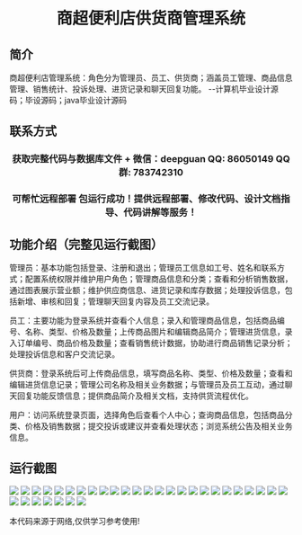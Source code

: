 <p><h1 align="center">商超便利店供货商管理系统</h1></p>

## 简介
商超便利店管理系统：角色分为管理员、员工、供货商；涵盖员工管理、商品信息管理、销售统计、投诉处理、进货记录和聊天回复功能。    --计算机毕业设计源码；毕设源码；java毕业设计源码


## 联系方式
<p><h3 align="center">获取完整代码与数据库文件 + 微信：deepguan QQ: 86050149 QQ群: 783742310</h3></p>
<p><h3 align="center">可帮忙远程部署 包运行成功！提供远程部署、修改代码、设计文档指导、代码讲解等服务！</h3></p>

## 功能介绍（完整见运行截图）
管理员：基本功能包括登录、注册和退出；管理员工信息如工号、姓名和联系方式；配置系统权限并维护用户角色；管理商品信息和分类；查看和分析销售数据，通过图表展示营业额；维护供应商信息、进货记录和库存数据；处理投诉信息，包括新增、审核和回复；管理聊天回复内容及员工交流记录。

员工：主要功能为登录系统并查看个人信息；录入和管理商品信息，包括商品编号、名称、类型、价格及数量；上传商品图片和编辑商品简介；管理进货信息，录入订单编号、商品价格及数量；查看销售统计数据，协助进行商品销售记录分析；处理投诉信息和客户交流记录。

供货商：登录系统后可上传商品信息，填写商品名称、类型、价格及数量；查看和编辑进货信息记录；管理公司名称及相关业务数据；与管理员及员工互动，通过聊天回复功能反馈信息；提供商品简介及相关文档，支持供货流程优化。

用户：访问系统登录页面，选择角色后查看个人中心；查询商品信息，包括商品分类、价格及销售数据；提交投诉或建议并查看处理状态；浏览系统公告及相关业务信息。


## 运行截图
![](https://bs-1329754181.cos.ap-shanghai.myqcloud.com/ssm/SupermarketConvenienceStoreSupplierManagementSystem/img/001.jpg)
![](https://bs-1329754181.cos.ap-shanghai.myqcloud.com/ssm/SupermarketConvenienceStoreSupplierManagementSystem/img/002.jpg)
![](https://bs-1329754181.cos.ap-shanghai.myqcloud.com/ssm/SupermarketConvenienceStoreSupplierManagementSystem/img/003.jpg)
![](https://bs-1329754181.cos.ap-shanghai.myqcloud.com/ssm/SupermarketConvenienceStoreSupplierManagementSystem/img/004.jpg)
![](https://bs-1329754181.cos.ap-shanghai.myqcloud.com/ssm/SupermarketConvenienceStoreSupplierManagementSystem/img/005.jpg)
![](https://bs-1329754181.cos.ap-shanghai.myqcloud.com/ssm/SupermarketConvenienceStoreSupplierManagementSystem/img/006.jpg)
![](https://bs-1329754181.cos.ap-shanghai.myqcloud.com/ssm/SupermarketConvenienceStoreSupplierManagementSystem/img/007.jpg)
![](https://bs-1329754181.cos.ap-shanghai.myqcloud.com/ssm/SupermarketConvenienceStoreSupplierManagementSystem/img/008.jpg)
![](https://bs-1329754181.cos.ap-shanghai.myqcloud.com/ssm/SupermarketConvenienceStoreSupplierManagementSystem/img/009.jpg)
![](https://bs-1329754181.cos.ap-shanghai.myqcloud.com/ssm/SupermarketConvenienceStoreSupplierManagementSystem/img/010.jpg)
![](https://bs-1329754181.cos.ap-shanghai.myqcloud.com/ssm/SupermarketConvenienceStoreSupplierManagementSystem/img/011.jpg)
![](https://bs-1329754181.cos.ap-shanghai.myqcloud.com/ssm/SupermarketConvenienceStoreSupplierManagementSystem/img/012.jpg)
![](https://bs-1329754181.cos.ap-shanghai.myqcloud.com/ssm/SupermarketConvenienceStoreSupplierManagementSystem/img/013.jpg)
![](https://bs-1329754181.cos.ap-shanghai.myqcloud.com/ssm/SupermarketConvenienceStoreSupplierManagementSystem/img/014.jpg)
![](https://bs-1329754181.cos.ap-shanghai.myqcloud.com/ssm/SupermarketConvenienceStoreSupplierManagementSystem/img/015.jpg)
![](https://bs-1329754181.cos.ap-shanghai.myqcloud.com/ssm/SupermarketConvenienceStoreSupplierManagementSystem/img/016.jpg)
![](https://bs-1329754181.cos.ap-shanghai.myqcloud.com/ssm/SupermarketConvenienceStoreSupplierManagementSystem/img/017.jpg)
![](https://bs-1329754181.cos.ap-shanghai.myqcloud.com/ssm/SupermarketConvenienceStoreSupplierManagementSystem/img/018.jpg)
![](https://bs-1329754181.cos.ap-shanghai.myqcloud.com/ssm/SupermarketConvenienceStoreSupplierManagementSystem/img/019.jpg)
![](https://bs-1329754181.cos.ap-shanghai.myqcloud.com/ssm/SupermarketConvenienceStoreSupplierManagementSystem/img/020.jpg)
![](https://bs-1329754181.cos.ap-shanghai.myqcloud.com/ssm/SupermarketConvenienceStoreSupplierManagementSystem/img/021.jpg)
![](https://bs-1329754181.cos.ap-shanghai.myqcloud.com/ssm/SupermarketConvenienceStoreSupplierManagementSystem/img/022.jpg)
![](https://bs-1329754181.cos.ap-shanghai.myqcloud.com/ssm/SupermarketConvenienceStoreSupplierManagementSystem/img/023.jpg)
![](https://bs-1329754181.cos.ap-shanghai.myqcloud.com/ssm/SupermarketConvenienceStoreSupplierManagementSystem/img/024.jpg)
![](https://bs-1329754181.cos.ap-shanghai.myqcloud.com/ssm/SupermarketConvenienceStoreSupplierManagementSystem/img/025.jpg)
![](https://bs-1329754181.cos.ap-shanghai.myqcloud.com/ssm/SupermarketConvenienceStoreSupplierManagementSystem/img/026.jpg)
![](https://bs-1329754181.cos.ap-shanghai.myqcloud.com/ssm/SupermarketConvenienceStoreSupplierManagementSystem/img/027.jpg)
![](https://bs-1329754181.cos.ap-shanghai.myqcloud.com/ssm/SupermarketConvenienceStoreSupplierManagementSystem/img/028.jpg)
![](https://bs-1329754181.cos.ap-shanghai.myqcloud.com/ssm/SupermarketConvenienceStoreSupplierManagementSystem/img/029.jpg)
![](https://bs-1329754181.cos.ap-shanghai.myqcloud.com/ssm/SupermarketConvenienceStoreSupplierManagementSystem/img/030.jpg)
![](https://bs-1329754181.cos.ap-shanghai.myqcloud.com/ssm/SupermarketConvenienceStoreSupplierManagementSystem/img/031.jpg)
![](https://bs-1329754181.cos.ap-shanghai.myqcloud.com/ssm/SupermarketConvenienceStoreSupplierManagementSystem/img/032.jpg)

<p>本代码来源于网络,仅供学习参考使用!</p>
